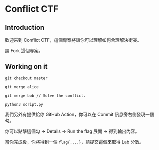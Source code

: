 # Conflict CTF

## Introduction

歡迎來到 Conflict CTF，這個專案將讓你可以理解如何合理解決衝突。

請 Fork 這個專案。

## Working on it

```
git checkout master

git merge alice

git merge bob // Solve the conflict.

python3 script.py

```

我們另外有提供給你 GitHub Action，你可以在 Commit 訊息旁右側發現一個勾。

你可以點擊這個勾 -> Details -> Run the flag 展開 -> 得到輸出內容。

當你完成後，你將得到一個 `flag{....}`，請提交這個來取得 Lab 分數。

